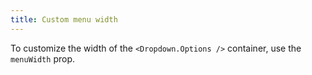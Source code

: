 ```yaml
---
title: Custom menu width
---
```


To customize the width of the `<Dropdown.Options />` container, use the `menuWidth` prop.

